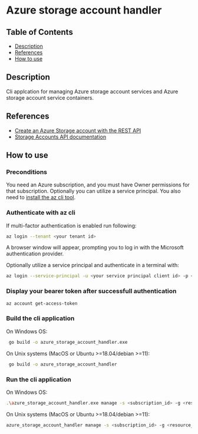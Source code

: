 # Azure storage account handler

## Table of Contents

- [Description](#description)
- [References](#references)
- [How to use](#how-to-use)

## Description

Cli applcation for managing Azure storage account services and Azure storage account service containers.  

## References

- [Create an Azure Storage account with the REST API](https://learn.microsoft.com/en-us/rest/api/storagerp/storage-sample-create-account)
- [Storage Accounts API documentation](https://learn.microsoft.com/en-us/rest/api/storagerp/storage-accounts)

## How to use

### Preconditions

You need an Azure subscription, and you must have Owner permissions for that subscription. Optionally you can utilize a service principal. You also need to [install the az cli tool](https://learn.microsoft.com/en-us/cli/azure/install-azure-cli).

### Authenticate with az cli

If multi-factor authentication is enabled run following:

```sh
az login --tenant <your tenant id>
```

A browser window will appear, prompting you to log in with the Microsoft authentication provider. 

Optionally utilize a service principal and authenticate in a terminal with:

```sh
az login --service-principal -u <your service principal client id> -p <your service principal client secret> --tenant <your tenant id>
```

### Display your bearer token after successfull authentication

```sh 
az account get-access-token 
```

### Build the cli application

On Windows OS:

```sh
 go build -o azure_storage_account_handler.exe
```

On Unix systems (MacOS or Ubuntu >=18.04/debian >=11):

```sh
 go build -o azure_storage_account_handler
```

### Run the cli application

On Windows OS:

```sh
.\azure_storage_account_handler.exe manage -s <subscription_id> -g <resource_group_name> -a <storage_account_name> -t <bearer_access_token> -r <req_body_json_file>
```

On Unix systems (MacOS or Ubuntu >=18.04/debian >=11):

```sh
azure_storage_account_handler manage -s <subscription_id> -g <resource_group_name> -a <storage_account_name> -t <bearer_access_token> -r <req_body_json_file>
```